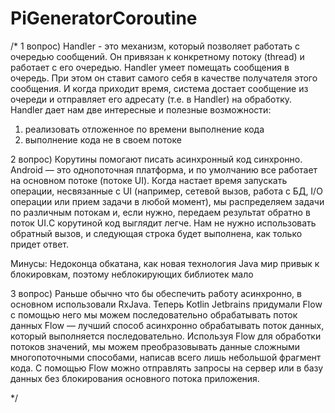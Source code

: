 # PiGeneratorCoroutine
/*
1 вопрос) Handler - это механизм, который позволяет работать с очередью сообщений. 
Он привязан к конкретному потоку (thread) и работает с его очередью. Handler умеет 
помещать сообщения в очередь. При этом он ставит самого себя в качестве получателя этого сообщения. 
И когда приходит время, система достает сообщение из очереди и отправляет его 
адресату (т.е. в Handler) на обработку.
Handler дает нам две интересные и полезные возможности:
1) реализовать отложенное по времени выполнение кода
2) выполнение кода не в своем потоке

2 вопрос) Корутины помогают писать асинхронный код синхронно. Android — это однопоточная платформа, 
и по умолчанию все работает на основном потоке (потоке UI). Когда настает время запускать операции, 
несвязанные с UI (например, сетевой вызов, работа с БД, I/O операции или прием задачи 
в любой момент), мы распределяем задачи по различным потокам и, если нужно, передаем результат 
обратно в поток UI.С корутиной код выглядит легче. Нам не нужно использовать обратный вызов, 
и следующая строка будет выполнена, как только придет ответ. 

Минусы:
Недоконца обкатана, как новая технология
Java мир привык к блокировкам, поэтому неблокирующих библиотек мало


3 вопрос) Раньше обычно что бы обеспечить работу асинхронно, в основном использовали RxJava. 
Теперь Kotlin Jetbrains придумали Flow с помощью него мы можем последовательно обрабатывать 
поток данных
Flow — лучший способ асинхронно обрабатывать поток данных, который выполняется последовательно. 
Используя Flow для обработки потоков значений, мы можем преобразовывать данные сложными 
многопоточными способами, написав всего лишь небольшой фрагмент кода. С помощью Flow можно 
отправлять запросы на сервер или в базу данных без блокирования основного потока приложения.

 */

